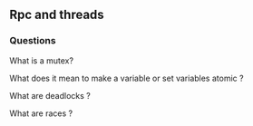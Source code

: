 ## Rpc and threads




### Questions
What is a mutex?

What does it mean to make a variable or set variables atomic ?

What are deadlocks ?

What are races ?

